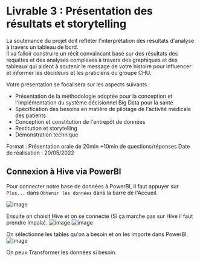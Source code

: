 # Livrable 3 : Présentation des résultats et storytelling

La soutenance du projet doit refléter l'interprétation des résultats d'analyse à travers un tableau de bord.  
Il va falloir construire un récit convaincant basé sur des résultats des requêtes et des analyses complexes à travers des graphiques et des tableaux qui aident à soutenir le message de votre histoire pour influencer et informer les décideurs et les praticiens du groupe CHU.

Votre présentation se focalisera sur les aspects suivants :

- Présentation de la méthodologie adoptée pour la conception et l'implémentation du système décisionnel Big Data pour la santé
- Spécification des besoins en matière de pilotage de l'activité médicale des patients
- Conception et constitution de l'entrepôt de données
- Restitution et storytelling
- Démonstration technique

Format : Présentation orale de 20min +10min de questions/réponses Date de réalisation : 20/05/2022


## Connexion à Hive via PowerBI

Pour connecter notre base de données à PowerBI, il faut appuyer sur `Plus...` dans `Obtenir les données` dans la barre de l'Accueil. 

![image](https://user-images.githubusercontent.com/56393986/169240436-a1f12f83-ed0b-41a9-b8a7-7951f2f19130.png)

Ensuite on choisit Hive et on se connecte (Si ça marche pas sur Hive il faut prendre Impala).
![image](https://user-images.githubusercontent.com/56393986/169240915-f72a321d-1b88-49ac-8ed1-9f4f17a0916d.png)
![image](https://user-images.githubusercontent.com/56393986/169242027-3e553d14-a4c8-47e3-a99c-98658e82bcfe.png)

On sélectionne les tables qu'on a besoin et on les importe dans PowerBI. 
![image](https://user-images.githubusercontent.com/56393986/169242424-0fb77562-3d50-462b-b952-771cbc595145.png)

On peux Transformer les données si besoin. 


